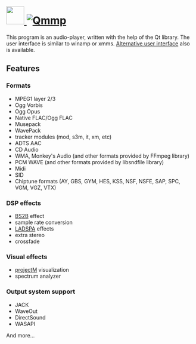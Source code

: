 # [<img src="https://cdn.jsdelivr.net/gh/AdmiringWorm/chocolatey-packages@f1275bb403fe853787430a0f46d3fafdfcacba91/automatic/qmmp/icons/48x48.png" height="48" width="48" /> ![Qmmp](https://img.shields.io/chocolatey/v/qmmp.svg?label=Qmmp&style=for-the-badge)](https://chocolatey.org/packages/qmmp)

This program is an audio-player, written with the help of the Qt library. The user interface is similar to winamp or xmms. [Alternative user interface][alt gui] also is available.

## Features

### Formats

- MPEG1 layer 2/3
- Ogg Vorbis
- Ogg Opus
- Native FLAC/Ogg FLAC
- Musepack
- WavePack
- tracker modules (mod, s3m, it, xm, etc)
- ADTS AAC
- CD Audio
- WMA, Monkey's Audio (and other formats provided by FFmpeg library)
- PCM WAVE (and other formats provided by libsndfile library)
- Midi
- SID
- Chiptune formats (AY, GBS, GYM, HES, KSS, NSF, NSFE, SAP, SPC, VGM, VGZ, VTX)

### DSP effects

- [BS2B][] effect
- sample rate conversion
- [LADSPA][] effects
- extra stereo
- crossfade

### Visual effects

- [projectM][] visualization
- spectrum analyzer

### Output system support

- JACK
- WaveOut
- DirectSound
- WASAPI

And more...

[alt gui]: http://qmmp.ylsoftware.com/screenshots.php
[bs2b]: http://bs2b.sourceforge.net/
[ladspa]: http://www.ladspa.org/
[projectm]: http://projectm.sourceforge.net/
